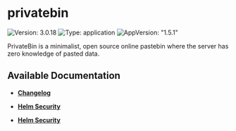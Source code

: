# privatebin

![Version: 3.0.18](https://img.shields.io/badge/Version-3.0.18-informational?style=flat-square) ![Type: application](https://img.shields.io/badge/Type-application-informational?style=flat-square) ![AppVersion: "1.5.1"](https://img.shields.io/badge/AppVersion-"1.5.1"-informational?style=flat-square)

PrivateBin is a minimalist, open source online pastebin where the server has zero knowledge of pasted data.

## Available Documentation

- [**Changelog**](CHANGELOG)

- [**Helm Security**](container-security)

- [**Helm Security**](helm-security)

